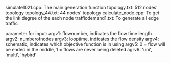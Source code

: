 simulate1021.cpp:     The main generation function
topology.txt:         512 nodes' topology
topology_44.txt:      44 nodes' topology
calculate_node.cpp:   To get the link degree of the each node
trafficdemand1.txt:   To generate all edge traffic


parameter for input:
argv1: flownumber, indicates the flow time length 
argv2: numberofnodes
argv3: looptime, indicates the flow density
argv4: schematic, indicates which objective function is in using
argv5: 0 = flow will be ended in the middle, 1 = flows are never being deleted
agrv6: 'uni', 'multi', 'hybird'
